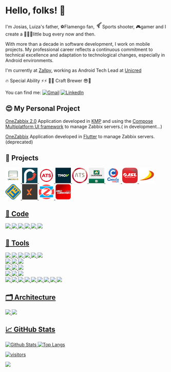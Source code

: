 # Hello, folks! 👋

I'm Josias, Luiza's father, ⚽Flamengo fan, <img src="https://github.com/josias-soares/josias-soares/blob/main/img/pistol.png?raw=true" width="20">Sports shooter, 🎮gamer and I create a 👨🏽‍💻little bug every now and then.

With more than a decade in software development, I work on mobile projects. My professional career reflects a continuous commitment to technical excellence and adaptation to technological changes, especially in Android environments.

I'm currently at [Zallpy](https://zallpy.com/), working as Android Tech Lead at [Unicred](https://unicred.com.br/)


🔥 Special Ability ⚡⚡ 🍺😎  Craft Brewer 😎🍺


You can find me: [![Gmail](https://img.shields.io/badge/-Gmail-black?style=flat&logo=Gmail&logoColor=white)](mailto:josias.mota.soares@gmail.com) [![LinkedIn](https://img.shields.io/badge/-LinkedIn-black?style=flat&logo=Linkedin&logoColor=white)](https://www.linkedin.com/in/josias-mota-soares/)


## 😍 My Personal Project
[OneZabbix 2.0](https://)
Application developed in [KMP](https://www.jetbrains.com/compose-multiplatform/) and using the [Compose Multiplatform UI framework](https://www.jetbrains.com/compose-multiplatform/) to manage Zabbix servers.(
in development...)

[OneZabbix](https://play.google.com/store/apps/details?id=br.com.mahhaus.onezabbix&hl=en&gl=US)
Application developed in [Flutter](https://flutter.dev/) to manage Zabbix servers.(deprecated)




## 🔨 Projects
<a href="https://play.google.com/store/apps/details?id=br.com.unicredvisa&hl=en&gl=US"><img src="https://github.com/josias-soares/josias-soares/blob/main/img/unicred-visa.png?raw=true" width="48"> 
<a href="https://play.google.com/store/apps/details?id=br.com.sistemainfo.tip&hl=en&gl=US"><img src="https://github.com/josias-soares/josias-soares/blob/main/img/tipbank.png?raw=true" width="48"> 
<a href="https://play.google.com/store/apps/details?id=br.com.sistemainfo.mhwl&hl=en"><img src="https://github.com/josias-soares/josias-soares/blob/main/img/ats-conta-digital.png?raw=true" width="48"> 
<a href="https://play.google.com/store/apps/details?id=br.com.tmov.tmovapp.truckdriver&hl=en&gl=US"><img src="https://github.com/josias-soares/josias-soares/blob/main/img/tmov.png?raw=true" width="48"> 
<a href="https://play.google.com/store/apps/details?id=br.com.sistemainfo.ats.global&hl=en"><img src="https://github.com/josias-soares/josias-soares/blob/main/img/ats-tech.png?raw=true" width="48"> 
<a href="https://play.google.com/store/apps/details?id=br.com.sistemainfo.ouroverde.oncheck&hl=en&gl=US"><img src="https://github.com/josias-soares/josias-soares/blob/main/img/oncheck.png?raw=true" width="48">
<a href="https://play.google.com/store/apps/details?id=br.com.sistemainfo.ats.transpes&hl=en"><img src="https://github.com/josias-soares/josias-soares/blob/main/img/conecta-transp.png?raw=true" width="48"> 
<a href="https://play.google.com/store/apps/details?id=com.wlmsystems.jslmaps&hl=en"><img src="https://github.com/josias-soares/josias-soares/blob/main/img/jsl.png?raw=true" width="48"> 
<a href="https://play.google.com/store/apps/details?id=br.com.sistemainfo.ats.atsdellavolpe&hl=en"><img src="https://github.com/josias-soares/josias-soares/blob/main/img/della-vope.png?raw=true" width="48"> 
<a href="https://play.google.com/store/apps/details?id=br.com.sistemainfo.ats.excelsior&hl=en_IE&gl=US"><img src="https://github.com/josias-soares/josias-soares/blob/main/img/excelsior.png?raw=true" width="48"> 
<a href="https://play.google.com/store/apps/details?id=br.com.sistemainfo.extratta&hl=en"><img src="https://github.com/josias-soares/josias-soares/blob/main/img/extratta.png?raw=true" width="48"> 
<a href="https://play.google.com/store/apps/details?id=br.com.mahhaus.onezabbix&hl=en&gl=US"><img src="https://github.com/josias-soares/josias-soares/blob/main/img/onezabbix.png?raw=true" width="48"> 
<a href="https://play.google.com/store/apps/details?id=com.sistemamob.appac&hl=pt&gl=US"><img src="https://github.com/josias-soares/josias-soares/blob/main/img/amigo-caminhoneiro.png?raw=true" width="48">

  
## 🔧 Code
![](https://img.shields.io/badge/Code-Kotlin-informational?style=flat&logo=kotlin&color=2bbc8a) 
![](https://img.shields.io/badge/Code-Dart-informational?style=flat&logo=Dart&logoColor=0075BA&color=2bbc8a) 
![](https://img.shields.io/badge/Code-CSharp-informational?style=flat&logo=csharp&color=2bbc8a) 
![](https://img.shields.io/badge/Code-JavaScript-informational?style=flat&logo=javascript&color=2bbc8a) 
![](https://img.shields.io/badge/Code-Java-informational?style=flat&logo=oracle&color=2bbc8a)
![](https://img.shields.io/badge/Code-DataFlex-informational?style=flat&logo=c&color=2bbc8a) 

## 🔧 Tools
 ![](https://img.shields.io/badge/Framework-KMP-informational?style=flat&logo=kotlin&color=2bbc8a) 
 ![](https://img.shields.io/badge/Framework-ComposeMultiplatformUIframework-informational?style=flat&logo=jetpackCompose&color=2bbc8a) 
 ![](https://img.shields.io/badge/Framework-JetpackCompose-informational?style=flat&logo=jetpackCompose&color=2bbc8a) 
 ![](https://img.shields.io/badge/Framework-Flutter-informational?style=flat&logo=flutter&logoColor=0075BA&color=2bbc8a)
 ![](https://img.shields.io/badge/Framework-SpringBoot-informational?style=flat&logo=spring&color=2bbc8a) 
 ![](https://img.shields.io/badge/Framework-Firebase-informational?style=flat&logo=firebase&color=2bbc8a)   
 ![](https://img.shields.io/badge/DI-Koin-informational?style=flat&logo=Kotlin&logoColor=f8b133&color=2bbc8a) 
 ![](https://img.shields.io/badge/DI-Dagger-informational?style=flat&logo=google&color=2bbc8a) 
 ![](https://img.shields.io/badge/DI-Hilt-informational?style=flat&logo=google&color=2bbc8a)   
 ![](https://img.shields.io/badge/Library-Ktor-informational?style=flat&logo=ktor&color=2bbc8a) ![](https://img.shields.io/badge/Library-Retrofit-informational?style=flat&logo=square&color=2bbc8a) ![](https://img.shields.io/badge/Library-RxJava-informational?style=flat&logo=rxjavat&color=2bbc8a)    
 ![](https://img.shields.io/badge/Editor-IntelliJ_IDEA-informational?style=flat&logo=intellij-idea&color=2bbc8a) 
 ![](https://img.shields.io/badge/Editor-Android_Studio-informational?style=flat&logo=android-studio&color=2bbc8a) 
 ![](https://img.shields.io/badge/Editor-VisualStudio-Code_informational?style=flat&logo=visual-studio-code&color=2bbc8a)   
 ![](https://img.shields.io/badge/DB-Room-informational?style=flat&logo=google&color=2bbc8a)
 ![](https://img.shields.io/badge/DB-ObjectBox-informational?style=flat&logo=hackthebox&color=2bbc8a)
 ![](https://img.shields.io/badge/DB-SQLite-informational?style=flat&logo=sqlite&color=2bbc8a) 
 ![](https://img.shields.io/badge/DB-RealmDB-informational?style=flat&logo=realm&color=2bbc8a) 
 ![](https://img.shields.io/badge/DB-MongoDB-informational?style=flat&logo=mongodb&color=2bbc8a)
 ![](https://img.shields.io/badge/DB-PostgreSQL-informational?style=flat&logo=postgresql&color=2bbc8a) 
 ![](https://img.shields.io/badge/DB-SQL_Server-informational?style=flat&logo=microsoft-sql-server&color=2bbc8a) 
 ![](https://img.shields.io/badge/DB-DB2-informational?style=flat&logo=ibm&color=2bbc8a) 
 ![](https://img.shields.io/badge/DB-Oracle-informational?style=flat&logo=oracle&color=2bbc8a) 
  
 ## 🗂️ Architecture
 ![](https://img.shields.io/badge/Mobile-MVI-informational?style=flat&logo=android&color=2bbc8a&logoColor=78C257) 
 ![](https://img.shields.io/badge/Mobile-MVVM-informational?style=flat&logo=android&color=2bbc8a&logoColor=78C257) 

## &#x1f4c8; GitHub Stats
![Github Stats](https://github-readme-stats.vercel.app/api?username=josias-soares&show_icons=true&hide_border=true&count_private=true&include_all_commits=true&theme=tokyonight)
![Top Langs](https://github-readme-stats.vercel.app/api/top-langs/?username=josias-soares&layout=compact&theme=tokyonight&count_private=true) 
  
![visitors](https://visitor-badge.glitch.me/badge?page_id=josias-soares)

![](https://simpleicons.org/?q=knife)
